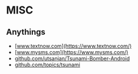 # MISC

## Anythings

* [www.textnow.com](https://www.textnow.com/)
* [www.mysms.com](https://www.mysms.com/)
* [github.com/utsanjan/Tsunami-Bomber-Android](https://github.com/utsanjan/Tsunami-Bomber-Android)
* [github.com/topics/tsunami](https://github.com/topics/tsunami)